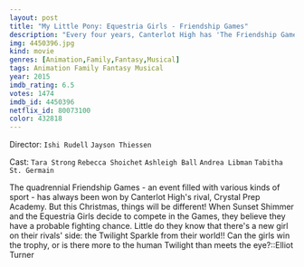 ```yaml
---
layout: post
title: "My Little Pony: Equestria Girls - Friendship Games"
description: "Every four years, Canterlot High has 'The Friendship Games' where they must rival with different schools with a series of different sporting events and every year, the cup has gone to Crystal Prep. So Fluttershy, Pinkie Pie, Rainbow Dash, Rarity, Applejack, and Sunset Shimmer must work together to win the cup. But they find out that the other Twilight Sparkle is on the opposing team..."
img: 4450396.jpg
kind: movie
genres: [Animation,Family,Fantasy,Musical]
tags: Animation Family Fantasy Musical 
year: 2015
imdb_rating: 6.5
votes: 1474
imdb_id: 4450396
netflix_id: 80073100
color: 432818
---
```

Director: `Ishi Rudell` `Jayson Thiessen`  

Cast: `Tara Strong` `Rebecca Shoichet` `Ashleigh Ball` `Andrea Libman` `Tabitha St. Germain` 

The quadrennial Friendship Games - an event filled with various kinds of sport - has always been won by Canterlot High's rival, Crystal Prep Academy. But this Christmas, things will be different! When Sunset Shimmer and the Equestria Girls decide to compete in the Games, they believe they have a probable fighting chance. Little do they know that there's a new girl on their rivals' side: the Twilight Sparkle from their world!! Can the girls win the trophy, or is there more to the human Twilight than meets the eye?::Elliot Turner